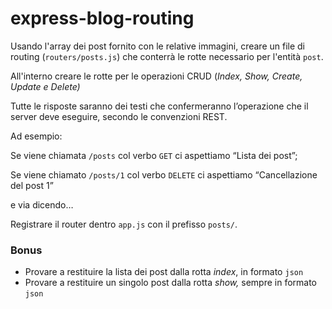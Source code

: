 # express-blog-routing

Usando l'array dei post fornito con le relative immagini, creare un file di routing (`routers/posts.js`) che conterrà le rotte necessario per l'entità `post`.

All'interno creare le rotte per le operazioni CRUD (*Index, Show, Create, Update e Delete)*

Tutte le risposte saranno dei testi che confermeranno l’operazione che il server deve eseguire, secondo le convenzioni REST.

Ad esempio: 

Se viene chiamata `/posts` col verbo `GET` ci aspettiamo “Lista dei post”;

Se viene chiamato `/posts/1` col verbo `DELETE` ci aspettiamo “Cancellazione del post 1”

e via dicendo…  

Registrare il router dentro `app.js` con il prefisso `posts/`.

### Bonus

- Provare a restituire la lista dei post dalla rotta *index*, in formato `json`
- Provare a restituire un singolo post dalla rotta *show,* sempre in formato `json`
